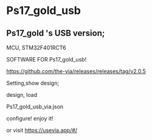 # Ps17_gold_usb

## Ps17_gold 's USB version;
MCU, STM32F401RCT6

SOFTWARE FOR Ps17_gold_usb! 

https://github.com/the-via/releases/releases/tag/v2.0.5

Setting,show design;

design, load

Ps17_gold_usb_via.json

configure! enjoy it!

or visit https://usevia.app/#/
